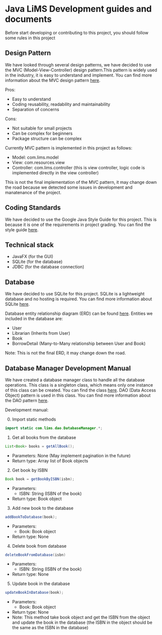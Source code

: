 # Java LiMS Development guides and documents

Before start developing or contributing to this project, you should follow some rules in this project

## Design Pattern 

We have looked through several design patterns, we have decided to use the MVC (Model-View-Controller) design
pattern.This pattern is widely used in the industry, it is easy to understand and implement. You can find more
information about the MVC design pattern [here](https://en.wikipedia.org/wiki/Model%E2%80%93view%E2%80%93controller).

Pros:
- Easy to understand
- Coding reusability, readability and maintainability
- Separation of concerns

Cons:
- Not suitable for small projects
- Can be complex for beginners
- Package structure can be complex

Currently MVC pattern is implemented in this project as follows:

- Model: com.lims.model
- View: com.resources.view
- Controller: com.lims.controller (this is view controller, logic code is implemented directly in the view controller)

This is not the final implementation of the MVC pattern, it may change down the road because we detected some issues in
development and manatenance of the project.

## Coding Standards

We have decided to use the Google Java Style Guide for this project. This is because it is one of the requirements in
project grading. You can find the style guide [here](https://google.github.io/styleguide/javaguide.html).

## Technical stack

- JavaFX    (for the GUI)
- SQLite    (for the database)
- JDBC      (for the database connection)

## Database

We have decided to use SQLite for this project. SQLite is a lightweight database and no hosting is required. You can
find more information about SQLite [here](https://www.sqlite.org/index.html).

Database entity relationship diagram (ERD) can be found [here](/docs/Database%20ERD.jpg).
Entities we included in the database are:

- User
- Librarian (Inherits from User)
- Book
- BorrowDetail (Many-to-Many relationship between User and Book)

Note: This is not the final ERD, it may change down the road.

## Database Manager Development Manual

We have created a database manager class to handle all the database operations. This class is a singleton class, which
means only one instance of this class can be created. You can find the
class [here](/com/lims/model/DatabaseManager.java). DAO (Data Access Object) pattern is used in this class. You can find
more information about the DAO pattern [here](https://en.wikipedia.org/wiki/Data_access_object).

Development manual:

0. Import static methods

```java
import static com.lims.dao.DatabaseManager.*;
```

1. Get all books from the database

```java
List<Book> books = getAllBook();
```

- Parameters: None (May implement pagination in the future)
- Return type: Array list of Book objects

2. Get book by ISBN

```java
Book book = getBookByISBN(isbn);
```

- Parameters:
    - ISBN: String (ISBN of the book)
- Return type: Book object

3. Add new book to the database

```java
addBookToDatabase(book);
```

- Parameters:
    - Book: Book object
- Return type: None

4. Delete book from database

```java
deleteBookFromDatabase(isbn)
```

- Parameters:
  - ISBN: String (ISBN of the book)
- Return type: None

5. Update book in the database

```java
updateBookInDatabase(book);
```

- Parameters:
    - Book: Book object
- Return type: None
- Note: This method take book object and get the ISBN from the object and update the book in the database (the ISBN in the object should be the same as the ISBN in the database)